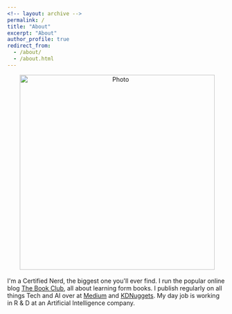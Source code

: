 ```yaml
---
<!-- layout: archive -->
permalink: /
title: "About"
excerpt: "About"
author_profile: true
redirect_from: 
  - /about/
  - /about.html
---
```


<p align="center">
  <img src="https://GeorgeSeif.github.io/files/360.jpg" alt="Photo" style="width: 450px;"/> 
</p>
 
I'm a Certified Nerd, the biggest one you'll ever find. I run the popular online blog [The Book Club](https://medium.com/@thebookclub56), all about learning form books. I publish regularly on all things Tech and AI over at [Medium](https://medium.com/@george.seif94) and [KDNuggets](https://www.kdnuggets.com/?s=George+Seif). My day job is working in R & D at an Artificial Intelligence company.
